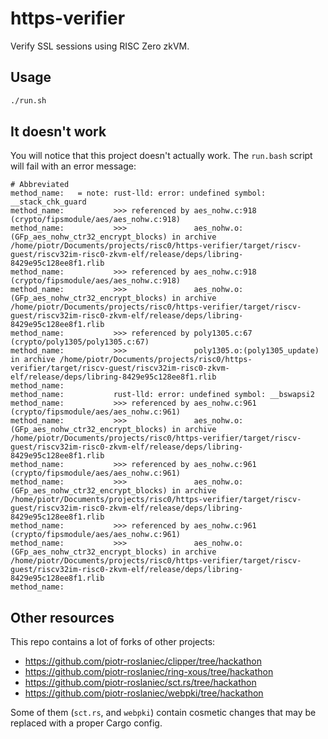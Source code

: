 # https-verifier

Verify SSL sessions using RISC Zero zkVM.

## Usage

```bash
./run.sh
```

## It doesn't work

You will notice that this project doesn't actually work. The `run.bash` script will fail with an error message:

```
# Abbreviated
method_name:   = note: rust-lld: error: undefined symbol: __stack_chk_guard
method_name:           >>> referenced by aes_nohw.c:918 (crypto/fipsmodule/aes/aes_nohw.c:918)
method_name:           >>>               aes_nohw.o:(GFp_aes_nohw_ctr32_encrypt_blocks) in archive /home/piotr/Documents/projects/risc0/https-verifier/target/riscv-guest/riscv32im-risc0-zkvm-elf/release/deps/libring-8429e95c128ee8f1.rlib
method_name:           >>> referenced by aes_nohw.c:918 (crypto/fipsmodule/aes/aes_nohw.c:918)
method_name:           >>>               aes_nohw.o:(GFp_aes_nohw_ctr32_encrypt_blocks) in archive /home/piotr/Documents/projects/risc0/https-verifier/target/riscv-guest/riscv32im-risc0-zkvm-elf/release/deps/libring-8429e95c128ee8f1.rlib
method_name:           >>> referenced by poly1305.c:67 (crypto/poly1305/poly1305.c:67)
method_name:           >>>               poly1305.o:(poly1305_update) in archive /home/piotr/Documents/projects/risc0/https-verifier/target/riscv-guest/riscv32im-risc0-zkvm-elf/release/deps/libring-8429e95c128ee8f1.rlib
method_name:           
method_name:           rust-lld: error: undefined symbol: __bswapsi2
method_name:           >>> referenced by aes_nohw.c:961 (crypto/fipsmodule/aes/aes_nohw.c:961)
method_name:           >>>               aes_nohw.o:(GFp_aes_nohw_ctr32_encrypt_blocks) in archive /home/piotr/Documents/projects/risc0/https-verifier/target/riscv-guest/riscv32im-risc0-zkvm-elf/release/deps/libring-8429e95c128ee8f1.rlib
method_name:           >>> referenced by aes_nohw.c:961 (crypto/fipsmodule/aes/aes_nohw.c:961)
method_name:           >>>               aes_nohw.o:(GFp_aes_nohw_ctr32_encrypt_blocks) in archive /home/piotr/Documents/projects/risc0/https-verifier/target/riscv-guest/riscv32im-risc0-zkvm-elf/release/deps/libring-8429e95c128ee8f1.rlib
method_name:           >>> referenced by aes_nohw.c:961 (crypto/fipsmodule/aes/aes_nohw.c:961)
method_name:           >>>               aes_nohw.o:(GFp_aes_nohw_ctr32_encrypt_blocks) in archive /home/piotr/Documents/projects/risc0/https-verifier/target/riscv-guest/riscv32im-risc0-zkvm-elf/release/deps/libring-8429e95c128ee8f1.rlib
method_name:           
```

## Other resources

This repo contains a lot of forks of other projects:

- https://github.com/piotr-roslaniec/clipper/tree/hackathon
- https://github.com/piotr-roslaniec/ring-xous/tree/hackathon
- https://github.com/piotr-roslaniec/sct.rs/tree/hackathon
- https://github.com/piotr-roslaniec/webpki/tree/hackathon

Some of them (`sct.rs`, and `webpki`) contain cosmetic changes that may be replaced with a proper Cargo config. 

